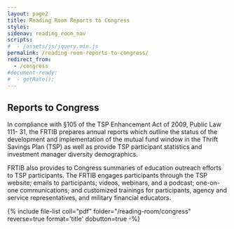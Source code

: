 ```yaml
---
layout: page2
title: Reading Room Reports to Congress
styles:
sidenav: reading_room_nav
scripts:
#  - /assets/js/jquery.min.js
permalink: /reading-room-reports-to-congress/
redirect_from:
  - /congress
#document-ready:
#  - getRate();
---
```


## Reports to Congress

In compliance with §105 of the TSP Enhancement Act of 2009, Public Law 111- 31, the FRTIB prepares annual reports which outline the status of the development and implementation of the mutual fund window in the Thrift Savings Plan (TSP) as well as provide TSP participant statistics and investment manager diversity demographics.

FRTIB also provides to Congress summaries of education outreach efforts to TSP participants.  The FRTIB engages participants through the TSP website; emails to participants; videos, webinars, and a podcast; one-on-one communications; and customized trainings for participants, agency and service representatives, and military financial educators.

{% include file-list coll="pdf" folder="/reading-room/congress" reverse=true format='title' dobutton=true -%}

<!-- CONTENT END -->
